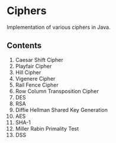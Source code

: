# Ciphers

Implementation of various ciphers in Java.

## Contents

1. Caesar Shift Cipher
2. Playfair Cipher 
3. Hill Cipher 
4. Vigenere Cipher 
5. Rail Fence Cipher
6. Row Column Transposition Cipher
7. DES
8. RSA
9. Diffie Hellman Shared Key Generation
10. AES
11. SHA-1
12. Miller Rabin Primality Test
13. DSS